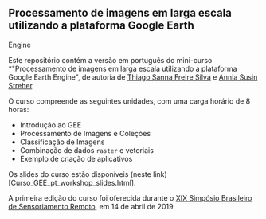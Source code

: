 ## Processamento de imagens em larga escala utilizando a plataforma Google Earth 
Engine 

Este repositório contém a versão em português do mini-curso *"Processamento de imagens em larga escala utilizando a plataforma Google Earth Engine", de autoria de [Thiago Sanna Freire Silva](https://mobile.twitter.com/thi_sanna) e [Annia Susin Streher](https://mobile.twitter.com/anniaastronaut).

O curso compreende as seguintes unidades, com uma carga horário de 8 horas:

- Introdução ao GEE
- Processamento de Imagens e Coleções
- Classificação de Imagens
- Combinação de dados `raster` e vetoriais
- Exemplo de criação de aplicativos

Os slides do curso estão disponíveis (neste link)[Curso_GEE_pt_workshop_slides.html].

A primeira edição do curso foi oferecida durante o [XIX Simpósio Brasileiro de Sensoriamento Remoto](http://sbsr.com.br/br/node/1379), em 14 de abril de 2019.